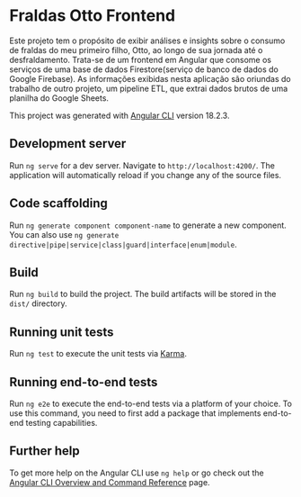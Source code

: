 # Fraldas Otto Frontend

Este projeto tem o propósito de exibir análises e insights sobre o consumo de fraldas do meu primeiro filho, Otto,  ao longo de sua jornada até o desfraldamento. Trata-se de um frontend em Angular que consome os serviços de uma base de dados Firestore(serviço de banco de dados do Google Firebase). As informações exibidas nesta aplicação são oriundas do trabalho de outro projeto, um pipeline ETL, que extrai dados brutos de uma planilha do Google Sheets.

This project was generated with [Angular CLI](https://github.com/angular/angular-cli) version 18.2.3.

## Development server

Run `ng serve` for a dev server. Navigate to `http://localhost:4200/`. The application will automatically reload if you change any of the source files.

## Code scaffolding

Run `ng generate component component-name` to generate a new component. You can also use `ng generate directive|pipe|service|class|guard|interface|enum|module`.

## Build

Run `ng build` to build the project. The build artifacts will be stored in the `dist/` directory.

## Running unit tests

Run `ng test` to execute the unit tests via [Karma](https://karma-runner.github.io).

## Running end-to-end tests

Run `ng e2e` to execute the end-to-end tests via a platform of your choice. To use this command, you need to first add a package that implements end-to-end testing capabilities.

## Further help

To get more help on the Angular CLI use `ng help` or go check out the [Angular CLI Overview and Command Reference](https://angular.dev/tools/cli) page.
